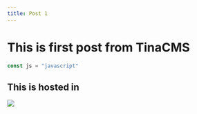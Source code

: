```yaml
---
title: Post 1
---
```


# This is first post from TinaCMS

```javascript
const js = "javascript"
```

## This is hosted in

![](/vercel.svg)
